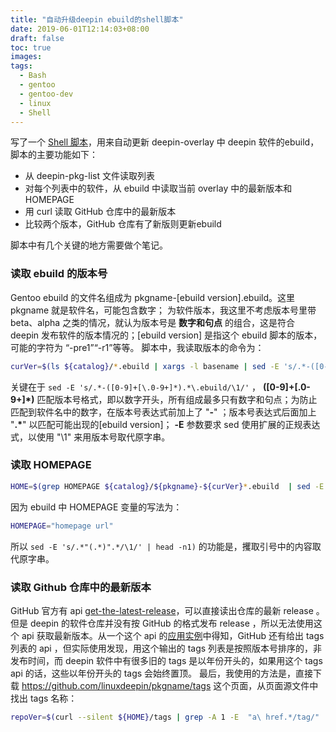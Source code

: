 ```yaml
---
title: "自动升级deepin ebuild的shell脚本"
date: 2019-06-01T12:14:03+08:00
draft: false
toc: true
images:
tags:
  - Bash
  - gentoo
  - gentoo-dev
  - linux
  - Shell
---
```


写了一个 [Shell 脚本](https://github.com/zhtengw/ebuildtools/blob/master/version_bump.sh)，用来自动更新 deepin-overlay 中 deepin 软件的ebuild，脚本的主要功能如下：
* 从 deepin-pkg-list 文件读取列表
* 对每个列表中的软件，从 ebuild 中读取当前 overlay 中的最新版本和 HOMEPAGE
* 用 curl 读取 GitHub 仓库中的最新版本
* 比较两个版本，GitHub 仓库有了新版则更新ebuild

脚本中有几个关键的地方需要做个笔记。
### 读取 ebuild 的版本号
Gentoo ebuild 的文件名组成为 pkgname-<version>[ebuild version].ebuild。这里 pkgname 就是软件名，可能包含数字；<version> 为软件版本，我这里不考虑版本号里带 beta、alpha 之类的情况，就认为版本号是 **数字和句点** 的组合，这是符合 deepin 发布软件的版本情况的；[ebuild version] 是指这个 ebuild 脚本的版本，可能的字符为 “-pre1”“-r1”等等。
脚本中，我读取版本的命令为：
```bash
curVer=$(ls ${catalog}/*.ebuild | xargs -l basename | sed -E 's/.*-([0-9]+[\.0-9+]*).*\.ebuild/\1/' | sort -r -V | head -n1)
```
关键在于 `sed -E 's/.*-([0-9]+[\.0-9+]*).*\.ebuild/\1/'` ， **([0-9]+[\.0-9+]\*)** 匹配版本号格式，即以数字开头，所有组成最多只有数字和句点；为防止匹配到软件名中的数字，在版本号表达式前加上了 "**-**" ；版本号表达式后面加上 "**.\***" 以匹配可能出现的[ebuild version]； **-E** 参数要求 sed 使用扩展的正规表达式，以使用 "\1" 来用版本号取代原字串。

### 读取 HOMEPAGE
```bash
HOME=$(grep HOMEPAGE ${catalog}/${pkgname}-${curVer}*.ebuild  | sed -E 's/.*"(.*)".*/\1/' | head -n1)
```
因为 ebuild 中 HOMEPAGE 变量的写法为：
```bash
HOMEPAGE="homepage url"
```
所以 `sed -E 's/.*"(.*)".*/\1/' | head -n1)` 的功能是，攫取引号中的内容取代原字串。

### 读取 Github 仓库中的最新版本
GitHub 官方有 api [get-the-latest-release](https://developer.github.com/v3/repos/releases/#get-the-latest-release)，可以直接读出仓库的最新 release 。但是 deepin 的软件仓库并没有按 GitHub 的格式发布 release ，所以无法使用这个 api 获取最新版本。从一个这个 api 的[应用实例](https://gist.github.com/lukechilds/a83e1d7127b78fef38c2914c4ececc3c#gistcomment-2827298)中得知，GitHub 还有给出 tags 列表的 api ，但实际使用发现，用这个输出的 tags 列表是按照版本号排序的，非发布时间，而 deepin 软件中有很多旧的 tags 是以年份开头的，如果用这个 tags api 的话，这些以年份开头的 tags 会始终置顶。
最后，我使用的方法是，直接下载 https://github.com/linuxdeepin/pkgname/tags 这个页面，从页面源文件中找出 tags 名称：
```bash
repoVer=$(curl --silent ${HOME}/tags | grep -A 1 -E  "a\ href.*/tag/"  | grep -v "/tag/" | sed s/[[:space:]]//g | head -n1)
```
